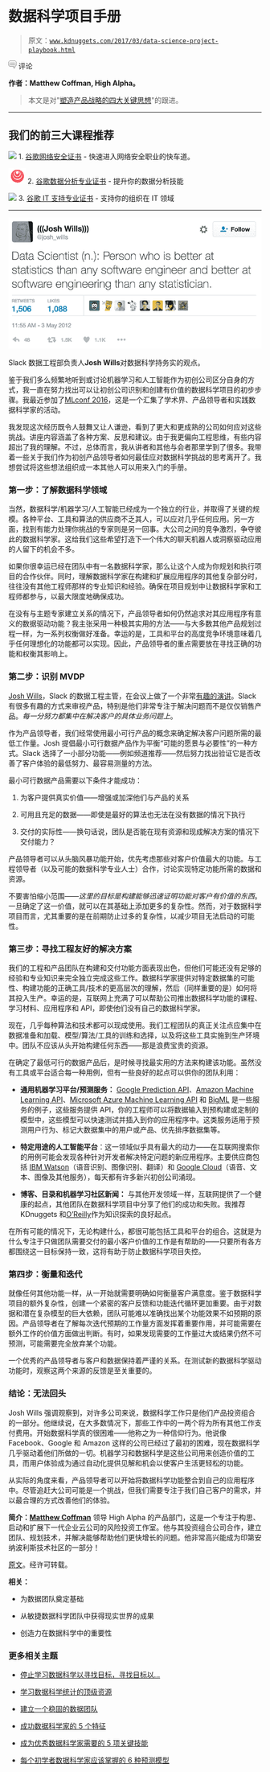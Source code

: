 # 数据科学项目手册

> 原文：[`www.kdnuggets.com/2017/03/data-science-project-playbook.html`](https://www.kdnuggets.com/2017/03/data-science-project-playbook.html)

![c](img/3d9c022da2d331bb56691a9617b91b90.png) 评论

**作者：Matthew Coffman, High Alpha。**

> 本文是对"[塑造产品战略的四大关键思想](https://medium.com/high-alpha/four-big-ideas-shaping-product-strategy-today-8517d5d9b91b#.64qsy6v6q)"的跟进。

* * *

## 我们的前三大课程推荐

![](img/0244c01ba9267c002ef39d4907e0b8fb.png) 1\. [谷歌网络安全证书](https://www.kdnuggets.com/google-cybersecurity) - 快速进入网络安全职业的快车道。

![](img/e225c49c3c91745821c8c0368bf04711.png) 2\. [谷歌数据分析专业证书](https://www.kdnuggets.com/google-data-analytics) - 提升你的数据分析技能

![](img/0244c01ba9267c002ef39d4907e0b8fb.png) 3\. [谷歌 IT 支持专业证书](https://www.kdnuggets.com/google-itsupport) - 支持你的组织在 IT 领域

* * *

![](img/80f090fb152ca67f710027970206a5c8.png)

Slack 数据工程部负责人**Josh Wills**对数据科学持务实的观点。

鉴于我们多么频繁地听到或讨论机器学习和人工智能作为初创公司区分自身的方式，我一直在努力找出可以让初创公司识别和创建有价值的数据科学项目的初步步骤。我最近参加了[MLconf 2016](http://mlconf.com/mlconf-2016-sf/)，这是一个汇集了学术界、产品领导者和实践数据科学家的活动。

我发现这次经历既令人鼓舞又让人谦逊，看到了更大和更成熟的公司如何应对这些挑战。讲座内容涵盖了各种方案、反思和建议。由于我更偏向工程思维，有些内容超出了我的理解。不过，总体而言，我从讲者和其他与会者那里学到了很多。我带着一些关于我们作为初创产品领导者如何最佳应对数据科学挑战的思考离开了。我想尝试将这些想法组织成一本其他人可以用来入门的手册。

### **第一步：了解数据科学领域**

当然，数据科学/机器学习/人工智能已经成为一个独立的行业，并取得了关键的规模。各种平台、工具和算法的供应商不乏其人，可以应对几乎任何应用。另一方面，找到有能力处理你挑战的专家则是另一回事。大公司之间的竞争激烈，争夺彼此的数据科学家。这给我们这些希望打造下一个伟大的聊天机器人或洞察驱动应用的人留下的机会不多。

如果你很幸运已经在团队中有一名数据科学家，那么让这个人成为你规划和执行项目的合作伙伴。同时，理解数据科学家在构建和扩展应用程序的其他复杂部分时，往往没有其他工程师那样的专业知识和经验。确保在项目规划中让数据科学家和工程师都参与，以最大限度地确保成功。

在没有与主题专家建立关系的情况下，产品领导者如何仍然追求对其应用程序有意义的数据驱动功能？我主张采用一种极其实用的方法——与大多数其他产品规划过程一样，为一系列权衡做好准备。幸运的是，工具和平台的高度竞争环境意味着几乎任何理想化的功能都可以实现。因此，产品领导者的重点需要放在寻找正确的功能和权衡其影响上。

### **第二步：识别 MVDP**

[Josh Wills](https://twitter.com/josh_wills?lang=en)，Slack 的数据工程主管，在会议上做了一个非常[有趣的演讲](https://www.youtube.com/watch?v=89S0jxu7Lz0&feature=youtu.be)。Slack 有很多有趣的方式来审视产品，特别是他们非常专注于解决问题而不是仅仅销售产品。*每一分努力都集中在解决客户的具体业务问题上*。

作为产品领导者，我们经常使用最小可行产品的概念来确定解决客户问题所需的最低工作量。Josh 提倡最小可行数据产品作为平衡“可能的愿景与必要性”的一种方式。Slack 选择了一小部分功能——例如频道推荐——然后努力找出验证它是否改善了客户体验的最低努力、最容易测量的方法。

最小可行数据产品需要以下条件才能成功：

1.  为客户提供真实价值——增强或加深他们与产品的关系

1.  可用且充足的数据——即使是最好的算法也无法在没有数据的情况下执行

1.  交付的实际性——换句话说，团队是否能在现有资源和现成解决方案的情况下交付能力？

产品领导者可以从头脑风暴功能开始，优先考虑那些对客户价值最大的功能。与工程领导者（以及可能的数据科学专业人士）合作，讨论实现特定功能所需的数据和资源。

不要害怕缩小范围——*这里的目标是构建能够迅速证明功能对客户有价值的东西*。一旦确定了这一价值，就可以在其基础上添加更多的复杂性。然而，对于数据科学项目而言，尤其重要的是在前期防止过多的复杂性，以减少项目无法启动的可能性。

### **第三步：寻找工程友好的解决方案**

我们的工程和产品团队在构建和交付功能方面表现出色，但他们可能还没有足够的经验和专业知识来完全独立完成这些工作。数据科学家提供对特定数据集的可能性、构建功能的正确工具/技术的更高层次的理解，然后（同样重要的是）如何将其投入生产。幸运的是，互联网上充满了可以帮助公司推出数据科学功能的课程、学习材料、应用程序和 API，即使他们没有自己的数据科学家。

现在，几乎每种算法和技术都可以现成使用。我们工程团队的真正关注点应集中在数据准备和加载、模型/算法/工具的训练和选择，以及将这些工具实施到生产环境中。团队不应该从头开始构建任何东西——那是浪费宝贵的资源。

在确定了最低可行的数据产品后，是时候寻找最实用的方法来构建该功能。虽然没有工具或平台适合每一种用例，但有一些良好的起点可以供你的团队利用：

+   **通用机器学习平台/预测服务：** [Google Prediction API](https://cloud.google.com/prediction)、[Amazon Machine Learning API](https://aws.amazon.com/machine-learning/)、[Microsoft Azure Machine Learning API](https://azure.microsoft.com/en-us/services/machine-learning/) 和 [BigML](http://www.bigml.com/) 是一些服务的例子，这些服务提供 API，你的工程师可以将数据输入到预构建或定制的模型中，这些模型可以快速测试并插入到你的应用程序中。这类服务适用于预测用户行为、标记大数据集中的用户或产品、优先排序数据集等。

+   **特定用途的人工智能平台**：这一领域似乎具有最大的动力——在互联网搜索你的用例可能会发现各种针对开发者解决特定问题的新应用程序。主要供应商包括 [IBM Watson](https://www.ibm.com/watson/developercloud/services-catalog.html)（语音识别、图像识别、翻译）和 [Google Cloud](https://cloud.google.com/products/machine-learning/)（语音、文本、图像及其他服务），每天都有许多新兴初创公司涌现。

+   **博客、目录和机器学习社区新闻：** 与其他开发领域一样，互联网提供了一个健康的起点，其他团队在数据科学项目中分享了他们的成功和失败。我推荐 KDnuggets 和[O’Reilly](https://www.oreilly.com/topics/data)作为知识探索的良好起点。

在所有可能的情况下，无论构建什么，都很可能包括工具和平台的组合。这就是为什么专注于只做团队需要交付的最小客户价值的工作是有帮助的——只要所有各方都围绕这一目标保持一致，这将有助于防止数据科学项目失控。

### **第四步：衡量和迭代**

就像任何其他功能一样，从一开始就需要明确如何衡量客户满意度。鉴于数据科学项目的额外复杂性，创建一个紧密的客户反馈和功能迭代循环更加重要。由于对数据和潜在复杂模型的巨大依赖，团队可能难以准确找出某个功能效果不如预期的原因。产品领导者在了解每次迭代预期的工作量方面发挥着重要作用，并可能需要在额外工作的价值方面做出判断。有时，如果发现需要的工作量过大或结果仍然不可预测，可能需要完全放弃某个功能。

一个优秀的产品领导者与客户和数据保持着严谨的关系。在测试新的数据科学驱动功能时，观察这两个来源的反馈是至关重要的。

### **结论：无法回头**

Josh Wills 强调观察到，对许多公司来说，数据科学工作只是他们产品投资组合的一部分。他继续说，在大多数情况下，那些工作中的一两个将为所有其他工作支付费用。开始数据科学真的很困难——他称之为一种信仰行为。他说像 Facebook、Google 和 Amazon 这样的公司已经过了最初的困难，现在数据科学几乎驱动着他们所做的一切。机器学习和数据科学是这些公司用来创造价值的工具，而用户体验成为通过自动化提供见解和机会以使客户生活更轻松的功能。

从实际的角度来看，产品领导者可以开始将数据科学功能整合到自己的应用程序中。尽管追赶大公司可能是一个挑战，但我们需要专注于我们自己客户的需求，并以最合理的方式改善他们的体验。

**简介：[Matthew Coffman](https://www.linkedin.com/in/matthew-coffman-6848689/)** 领导 High Alpha 的产品部门，这是一个专注于构思、启动和扩展下一代企业云公司的风险投资工作室。他与其投资组合公司合作，建立团队、规划技术，并解决能够帮助他们更快增长的问题。他非常高兴能成为印第安纳波利斯技术社区的一部分！

[原文](https://medium.com/high-alpha/a-startup-playbook-for-data-science-projects-6492febc19e4#.bjryh66dh)。经许可转载。

**相关：**

+   为数据团队奠定基础

+   从敏捷数据科学团队中获得现实世界的成果

+   创造力在数据科学中的重要性

### 更多相关主题

+   [停止学习数据科学以寻找目标，寻找目标以…](https://www.kdnuggets.com/2021/12/stop-learning-data-science-find-purpose.html)

+   [学习数据科学统计的顶级资源](https://www.kdnuggets.com/2021/12/springboard-top-resources-learn-data-science-statistics.html)

+   [建立一个稳固的数据团队](https://www.kdnuggets.com/2021/12/build-solid-data-team.html)

+   [成功数据科学家的 5 个特征](https://www.kdnuggets.com/2021/12/5-characteristics-successful-data-scientist.html)

+   [成为优秀数据科学家需要的 5 项关键技能](https://www.kdnuggets.com/2021/12/5-key-skills-needed-become-great-data-scientist.html)

+   [每个初学者数据科学家应该掌握的 6 种预测模型](https://www.kdnuggets.com/2021/12/6-predictive-models-every-beginner-data-scientist-master.html)
